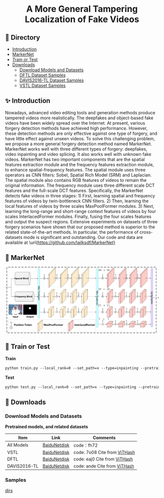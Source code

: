 <h1 align="center">
A More General Tampering Localization of Fake Videos
</h1>

## 📜 Directory

- [Introduction](#-introduction)
- [MarkerNet](#-markernet)
- [Train or Test](#-train-or-test)
- [Downloads](#-downloads)
  - [Download Models and Datasets](#download-models-and-datasets)
  - [DFTL Dataset Samples](#dftl-dataset-samples)
  - [DAVIS2016-TL Dataset Samples](#davis2016-tl-dataset-samples)
  - [VSTL Dataset Samples](#vstl-dataset-samples)


## ✨ Introduction
Nowadays, advanced video editing tools and generation methods produce tampered videos more realistically. The deepfakes and object-based fake videos have been widely spread over the Internet. At present, various forgery detection methods have achieved high performance. However, these detection methods are only effective against one type of forgery, and have little effect against unseen videos. To solve this challenging problem, we propose a more general forgery detection method named MarkerNet. MarkerNet works well with three different types of forgery: deepfakes, video inpainting and video splicing. It also works well with unknown fake videos. MarkerNet has two important components that are the spatial features extraction module and the frequency features extraction module, to enhance spatial-frequency features. The spatial module uses three operators as CNN filters: Sobel, Spatial Rich Model (SRM) and Laplacian. The spatial module also contains RGB features of videos to remain the original information. The frequency module uses three different scale DCT features and the full-scale DCT features. Specifically, the MarkerNet detects fake videos in three stages: 1) First, learning spatial and frequency features of videos by twin-bottleneck CNN filters. 2) Then, learning the local features of videos by three scales MaxPoolFormer modules. 3) Next, learning the long-range and short-range context features of videos by four scales InterlacedFormer modules. Finally, fusing the four scales features and output the suspect regions. Extensive experiments on datasets of three forgery scenarios have shown that our proposed method is superior to the related state-of-the-art methods. In particular, the performance of cross-datasets mode is significant and outstanding.  Our code and data are available at \url{https://github.com/lajlksdf/MarkerNet}

## 👀️ MarkerNet

<div align="center">
    <img src="./asset/arch.jpg" width="720px" >
</div>

## 🔬 Train or Test

**Train**

```apache
python train.py --local_rank=0 --set_path=x --type=inpainting --pretrained=x
```

**Test**

```apache
python test.py --local_rank=0 --set_path=x --type=inpainting --pretrained=x
```

## 🚀️ Downloads

### Download Models and Datasets

**Pretrained models, and related datasets**

| Item       | Link                               | Comments                                                    |
|------------|------------------------------------|-------------------------------------------------------------|
| All Models | [BaiduNetdisk](https://pan.baidu.com/s/1OI0RulNKIHJBVCnxHNsuYg?pwd=fh72)    | code：fh72                                                   |
| VSTL  | [BaiduNetdisk](https://pan.baidu.com/s/1FXU-nShsODhD_U9neCcfEw?pwd=7o08)| code: 7o08  Cite from [ViTHash](https://arxiv.org/abs/2112.08117)   |
| DFTL| [BaiduNetdisk](https://pan.baidu.com/s/1sK1CfBJy_qMvPOVJkW1mXA?pwd=eaj0)| code: eaj0  Cite from [ViTHash](https://arxiv.org/abs/2112.08117)   |
|DAVIS2016-TL| [BaiduNetdisk](https://pan.baidu.com/s/1h1fu-P-pac5akQpZGNItMw?pwd=ande)| code: ande Cite from [ViTHash](https://arxiv.org/abs/2112.08117) |

### Samples
[dirs](./videos)
